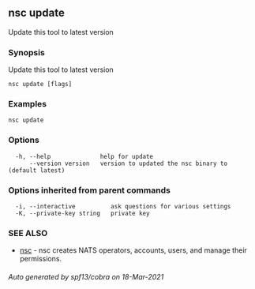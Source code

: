 ## nsc update

Update this tool to latest version

### Synopsis

Update this tool to latest version

```
nsc update [flags]
```

### Examples

```
nsc update
```

### Options

```
  -h, --help              help for update
      --version version   version to updated the nsc binary to (default latest)
```

### Options inherited from parent commands

```
  -i, --interactive          ask questions for various settings
  -K, --private-key string   private key
```

### SEE ALSO

* [nsc](nsc.md)	 - nsc creates NATS operators, accounts, users, and manage their permissions.

###### Auto generated by spf13/cobra on 18-Mar-2021
